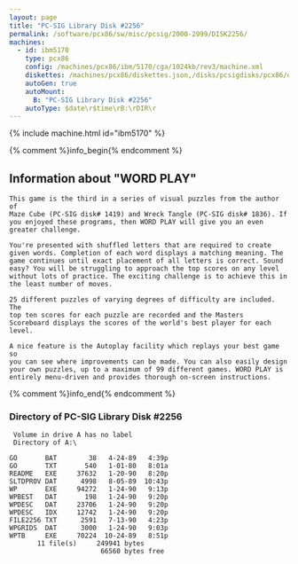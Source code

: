 ```yaml
---
layout: page
title: "PC-SIG Library Disk #2256"
permalink: /software/pcx86/sw/misc/pcsig/2000-2999/DISK2256/
machines:
  - id: ibm5170
    type: pcx86
    config: /machines/pcx86/ibm/5170/cga/1024kb/rev3/machine.xml
    diskettes: /machines/pcx86/diskettes.json,/disks/pcsigdisks/pcx86/diskettes.json
    autoGen: true
    autoMount:
      B: "PC-SIG Library Disk #2256"
    autoType: $date\r$time\rB:\rDIR\r
---
```


{% include machine.html id="ibm5170" %}

{% comment %}info_begin{% endcomment %}

## Information about "WORD PLAY"

    This game is the third in a series of visual puzzles from the author of
    Maze Cube (PC-SIG disk# 1419) and Wreck Tangle (PC-SIG disk# 1836). If
    you enjoyed these programs, then WORD PLAY will give you an even
    greater challenge.
    
    You're presented with shuffled letters that are required to create
    given words. Completion of each word displays a matching meaning. The
    game continues until exact placement of all letters is correct. Sound
    easy? You will be struggling to approach the top scores on any level
    without lots of practice. The exciting challenge is to achieve this in
    the least number of moves.
    
    25 different puzzles of varying degrees of difficulty are included. The
    top ten scores for each puzzle are recorded and the Masters
    Scoreboard displays the scores of the world's best player for each
    level.
    
    A nice feature is the Autoplay facility which replays your best game so
    you can see where improvements can be made. You can also easily design
    your own puzzles, up to a maximum of 99 different games. WORD PLAY is
    entirely menu-driven and provides thorough on-screen instructions.
{% comment %}info_end{% endcomment %}


### Directory of PC-SIG Library Disk #2256

     Volume in drive A has no label
     Directory of A:\

    GO       BAT        38   4-24-89   4:39p
    GO       TXT       540   1-01-80   8:01a
    README   EXE     37632   1-20-90   8:20p
    SLTDPROV DAT      4998   8-05-89  10:43p
    WP       EXE     94272   1-24-90   9:13p
    WPBEST   DAT       198   1-24-90   9:20p
    WPDESC   DAT     23706   1-24-90   9:20p
    WPDESC   IDX     12742   1-24-90   9:20p
    FILE2256 TXT      2591   7-13-90   4:23p
    WPGRIDS  DAT      3000   1-24-90   9:03p
    WPTB     EXE     70224  10-24-89   8:51p
           11 file(s)     249941 bytes
                           66560 bytes free
